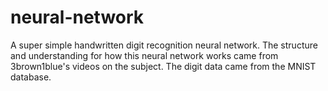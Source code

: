 # neural-network
A super simple handwritten digit recognition neural network. The structure and understanding for how this neural network works came from 3brown1blue's videos on the subject. The digit data came from the MNIST database.
